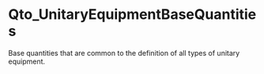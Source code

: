 # Qto_UnitaryEquipmentBaseQuantities

Base quantities that are common to the definition of all types of unitary equipment.<!-- end of definition -->
